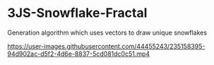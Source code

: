 # 3JS-Snowflake-Fractal
Generation algorithm which uses vectors to draw unique snowflakes

https://user-images.githubusercontent.com/44455243/235158395-94d902ac-d5f2-4d6e-8837-5cd081dc0c51.mp4

